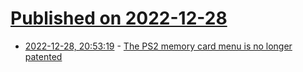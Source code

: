 # [Published on 2022-12-28](index.md)

* [2022-12-28, 20:53:19](https://lobste.rs/s/xaevx0/ps2_memory_card_menu_is_no_longer_patented) - [The PS2 memory card menu is no longer patented](https://patents.google.com/patent/US6693606)
